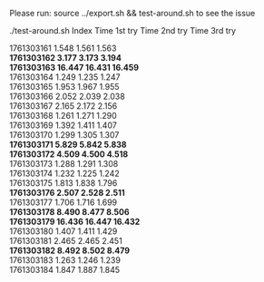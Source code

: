 Please run: source ../export.sh && test-around.sh to see the issue
<p>
./test-around.sh
Index           Time 1st try    Time 2nd try    Time 3rd try

1761303161      1.548           1.561           1.563  
**1761303162      3.177           3.173           3.194  
1761303163      16.447          16.431          16.459**  
1761303164      1.249           1.235           1.247  
1761303165      1.953           1.967           1.955  
1761303166      2.052           2.039           2.038  
1761303167      2.165           2.172           2.156  
1761303168      1.261           1.271           1.290  
1761303169      1.392           1.411           1.407  
1761303170      1.299           1.305           1.307  
**1761303171      5.829           5.842           5.838  
1761303172      4.509           4.500           4.518**  
1761303173      1.288           1.291           1.308  
1761303174      1.232           1.225           1.242  
1761303175      1.813           1.838           1.796  
**1761303176      2.507           2.528           2.511**  
1761303177      1.706           1.716           1.699  
**1761303178      8.490           8.477           8.506  
1761303179      16.436          16.447          16.432**  
1761303180      1.407           1.411           1.429  
1761303181      2.465           2.465           2.451  
**1761303182      8.492           8.502           8.479**  
1761303183      1.263           1.246           1.239  
1761303184      1.847           1.887           1.845  
</p>
